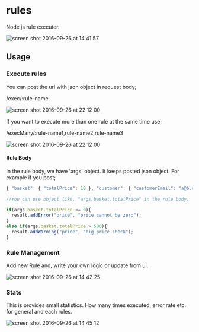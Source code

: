 # rules
Node js rule executer. 

![screen shot 2016-09-26 at 14 41 57](https://cloud.githubusercontent.com/assets/4123460/18833530/c039e75e-83f9-11e6-8366-41a12fd6b69f.png)

## Usage

### Execute rules

You can post the url with json object in request body;

/exec/:rule-name

![screen shot 2016-09-26 at 22 12 00](https://cloud.githubusercontent.com/assets/4123460/18848219/18c970b0-8436-11e6-85fe-1687d86c52dd.png)

If you want to execute more than one rule at the same time use;

/execMany/:rule-name1,rule-name2,rule-name3

![screen shot 2016-09-26 at 22 12 00](https://cloud.githubusercontent.com/assets/4123460/18848239/235b16e6-8436-11e6-8e83-406bd80d1f67.png)

#### Rule Body
In the rule body, we have 'args' object. It keeps posted json object. For example if you post;

```javascript
{ "basket": { "totalPrice": 10 }, "customer": { "customerEmail": "a@b.com" } }

//You can use object like, "args.basket.totalPrice" in the rule body.

if(args.basket.totalPrice <= 0){
  result.addError("price", "price cannot be zero");
}
else if(args.basket.totalPrice > 500){
  result.addWarning("price", "big price check");
}
```



### Rule Management
Add new Rule and, write your own logic or update from ui.

![screen shot 2016-09-26 at 14 42 25](https://cloud.githubusercontent.com/assets/4123460/18833536/cdf0ed5c-83f9-11e6-98d6-d1457bfb8352.png)

### Stats
This is provides small statistics. How many times executed, error rate etc. for general and each rules.

![screen shot 2016-09-26 at 14 45 12](https://cloud.githubusercontent.com/assets/4123460/18833549/d9a2b9dc-83f9-11e6-9bc6-85c81f6166c9.png)
